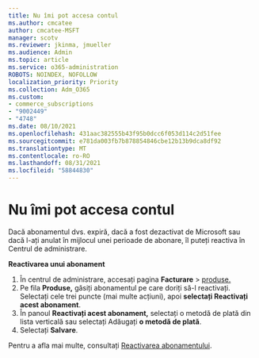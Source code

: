 ```yaml
---
title: Nu îmi pot accesa contul
ms.author: cmcatee
author: cmcatee-MSFT
manager: scotv
ms.reviewer: jkinma, jmueller
ms.audience: Admin
ms.topic: article
ms.service: o365-administration
ROBOTS: NOINDEX, NOFOLLOW
localization_priority: Priority
ms.collection: Adm_O365
ms.custom:
- commerce_subscriptions
- "9002449"
- "4748"
ms.date: 08/10/2021
ms.openlocfilehash: 431aac382555b43f95b0dcc6f053d114c2d51fee
ms.sourcegitcommit: e781da003fb7b878854846cbe12b13b9dca8df92
ms.translationtype: MT
ms.contentlocale: ro-RO
ms.lasthandoff: 08/31/2021
ms.locfileid: "58844830"
---
```

# <a name="unable-to-access-my-account"></a>Nu îmi pot accesa contul

Dacă abonamentul dvs. expiră, dacă a fost dezactivat de Microsoft sau dacă l-ați anulat în mijlocul unei perioade de abonare, îl puteți reactiva în Centrul de administrare.

**Reactivarea unui abonament**

1. În centrul de administrare, accesați pagina **Facturare**  >  [produse.](https://go.microsoft.com/fwlink/p/?linkid=842054)
2. Pe fila **Produse,** găsiți abonamentul pe care doriți să-l reactivați. Selectați cele trei puncte (mai multe acțiuni), apoi **selectați Reactivați acest abonament**.
3. În panoul **Reactivați acest abonament,** selectați o metodă de plată din lista verticală sau selectați Adăugați **o metodă de plată**.
4. Selectați **Salvare**.

Pentru a afla mai multe, consultați [Reactivarea abonamentului](https://docs.microsoft.com/microsoft-365/commerce/subscriptions/reactivate-your-subscription).